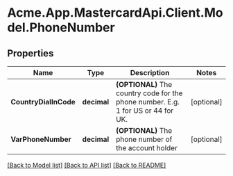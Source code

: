 # Acme.App.MastercardApi.Client.Model.PhoneNumber

## Properties

Name | Type | Description | Notes
------------ | ------------- | ------------- | -------------
**CountryDialInCode** | **decimal** | **(OPTIONAL)** The country code for the phone number. E.g. 1 for US or 44 for UK.  | [optional] 
**VarPhoneNumber** | **decimal** | **(OPTIONAL)** The phone number of the account holder  | [optional] 

[[Back to Model list]](../README.md#documentation-for-models) [[Back to API list]](../README.md#documentation-for-api-endpoints) [[Back to README]](../README.md)

